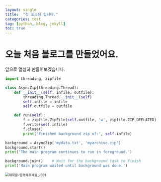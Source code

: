 ```yaml
---
layout: single
title:  "첫 포스팅 입니다."
categories: test
tag: [python, blog, jekyll]
toc: true
---
```


# 오늘 처음 블로그를 만들었어요.

앞으로 열심히 만들어보겠습니다.

```python
import threading, zipfile

class AsyncZip(threading.Thread):
    def __init__(self, infile, outfile):
        threading.Thread.__init__(self)
        self.infile = infile
        self.outfile = outfile

    def run(self):
        f = zipfile.ZipFile(self.outfile, 'w', zipfile.ZIP_DEFLATED)
        f.write(self.infile)
        f.close()
        print('Finished background zip of:', self.infile)

background = AsyncZip('mydata.txt', 'myarchive.zip')
background.start()
print('The main program continues to run in foreground.')

background.join()    # Wait for the background task to finish
print('Main program waited until background was done.')
```

<img src="C:\Users\82104\OneDrive\바탕 화면\제목을-입력해주세요_-001.png" alt="제목을-입력해주세요_-001" style="zoom:75%;" />
